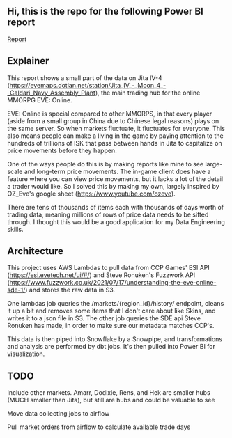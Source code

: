 ## Hi, this is the repo for the following Power BI report

[Report](https://app.powerbi.com/view?r=eyJrIjoiN2RlNTI1MjAtMWM5YS00MzcxLWJmMTEtYjQyNDhiYjAxNDY4IiwidCI6IjM5NjU3M2NiLWYzNzgtNGI2OC05YmM4LTE1NzU1YzBjNTFmMyIsImMiOjZ9)

## Explainer

This report shows a small part of the data on Jita IV-4 (https://evemaps.dotlan.net/station/Jita_IV_-_Moon_4_-_Caldari_Navy_Assembly_Plant), the main trading hub for the online MMORPG EVE: Online.

EVE: Online is special compared to other MMORPS, in that every player (aside from a small group in China due to Chinese legal reasons) plays on the same server. So when markets fluctuate, it fluctuates for everyone. This also means people can make a living in the game by paying attention to the hundreds of trillions of ISK
that pass between hands in Jita to capitalize on price movements before they happen.

One of the ways people do this is by making reports like mine to see large-scale and long-term price movements. The in-game client does have a feature where you can view price movements, but it lacks a lot of the detail a trader would like. So I solved this by making my own, largely inspired by OZ_Eve's google sheet (https://www.youtube.com/ozeve).

There are tens of thousands of items each with thousands of days worth of trading data, meaning millions of rows of price data needs to be sifted through. I thought this would be a good application for my Data Engineering skills.

## Architecture

This project uses AWS Lambdas to pull data from CCP Games' ESI API (https://esi.evetech.net/ui/#/) and Steve Ronuken's Fuzzwork API (https://www.fuzzwork.co.uk/2021/07/17/understanding-the-eve-online-sde-1/) and stores the raw data in S3.

One lambdas job queries the /markets/{region_id}/history/ endpoint, cleans it up a bit and removes some items that I don't care about like Skins, and writes it to a json file in S3. The other job queries the SDE api Steve Ronuken has made, in order to make sure our metadata matches CCP's.

This data is then piped into Snowflake by a Snowpipe, and transformations and analysis are performed by dbt jobs. It's then pulled into Power BI for visualization.

## TODO

Include other markets. Amarr, Dodixie, Rens, and Hek are smaller hubs (MUCH smaller than Jita), but still are hubs and could be valuable to see

Move data collecting jobs to airflow

Pull market orders from airflow to calculate available trade days
